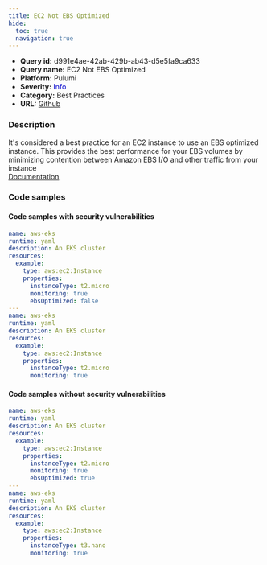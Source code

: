 ```yaml
---
title: EC2 Not EBS Optimized
hide:
  toc: true
  navigation: true
---
```


<style>
  .highlight .hll {
    background-color: #ff171742;
  }
  .md-content {
    max-width: 1100px;
    margin: 0 auto;
  }
</style>

-   **Query id:** d991e4ae-42ab-429b-ab43-d5e5fa9ca633
-   **Query name:** EC2 Not EBS Optimized
-   **Platform:** Pulumi
-   **Severity:** <span style="color:#00C">Info</span>
-   **Category:** Best Practices
-   **URL:** [Github](https://github.com/Checkmarx/kics/tree/master/assets/queries/pulumi/aws/ec2_not_ebs_optimized)

### Description
It's considered a best practice for an EC2 instance to use an EBS optimized instance. This provides the best performance for your EBS volumes by minimizing contention between Amazon EBS I/O and other traffic from your instance<br>
[Documentation](https://www.pulumi.com/registry/packages/aws/api-docs/ec2/instance/#ebsoptimized_yaml)

### Code samples
#### Code samples with security vulnerabilities
```yaml title="Postitive test num. 1 - yaml file" hl_lines="10 18"
name: aws-eks
runtime: yaml
description: An EKS cluster
resources:
  example:
    type: aws:ec2:Instance
    properties:
      instanceType: t2.micro
      monitoring: true
      ebsOptimized: false
---
name: aws-eks
runtime: yaml
description: An EKS cluster
resources:
  example:
    type: aws:ec2:Instance
    properties:
      instanceType: t2.micro
      monitoring: true

```


#### Code samples without security vulnerabilities
```yaml title="Negative test num. 1 - yaml file"
name: aws-eks
runtime: yaml
description: An EKS cluster
resources:
  example:
    type: aws:ec2:Instance
    properties:
      instanceType: t2.micro
      monitoring: true
      ebsOptimized: true
---
name: aws-eks
runtime: yaml
description: An EKS cluster
resources:
  example:
    type: aws:ec2:Instance
    properties:
      instanceType: t3.nano
      monitoring: true

```
